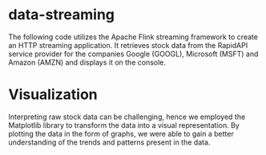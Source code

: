 # data-streaming
The following code utilizes the Apache Flink streaming framework to create an HTTP streaming application. It retrieves stock data from the RapidAPI service provider for the companies Google (GOOGL), Microsoft (MSFT) and Amazon (AMZN) and displays it on the console.
# Visualization
Interpreting raw stock data can be challenging, hence we employed the Matplotlib library to transform the data into a visual representation. By plotting the data in the form of graphs, we were able to gain a better understanding of the trends and patterns present in the data.
